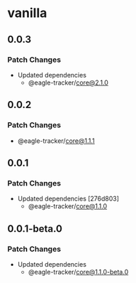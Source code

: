 # vanilla

## 0.0.3

### Patch Changes

- Updated dependencies
  - @eagle-tracker/core@2.1.0

## 0.0.2

### Patch Changes

- @eagle-tracker/core@1.1.1

## 0.0.1

### Patch Changes

- Updated dependencies [276d803]
  - @eagle-tracker/core@1.1.0

## 0.0.1-beta.0

### Patch Changes

- Updated dependencies
  - @eagle-tracker/core@1.1.0-beta.0
